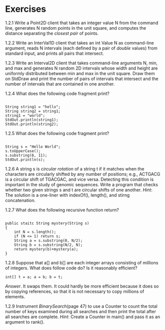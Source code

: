# Exercises

1.2.1 Write a Point2D client that takes an integer value N from the command line, generates N random points in the unit square, and computes the distance separating the *closest pair* of points.


1.2.2 Write an InterVal1D client that takes an int Value N as command-line argument, reads N intervals (each defined by a pair of *double* values) from standard input, and prints all pairs that intersect.


1.2.3 Write an Interval2D client that takes command-line arguments N, min, and max and generates N random 2D intervals whose width and height are uniformly distributed between min and max in the unit square. Draw them on StdDraw and print the number of pairs of intervals that intersect and the number of intervals that are contained in one another.

1.2.4 What does the following code fragment print?

```

String string1 = "hello";
String string2 = string1;
string1 = "world";
StdOut.println(string1);
StdOut.println(string2);

```

1.2.5 What does the following code fragment print?

```

String s = "Hello World";
s.toUpperCase();
s.substring(6, 11);
StdOut.println(s);

```

1.2.6 A string s is *circular rotation* of a string t if it matches when the characters are circularly shifted by any number of positions; e.g., ACTGACG is a circular shift of TGACGAC, and vice versa. Detecting this condition is important in the study of genomic sequences. Write a program that checks whether two given strings s and t are circular shifts of one another. *Hint*: The solution is a one-liner with indexOf(), length(), and stirng concatenation.

1.2.7 What does the following recursive function return?

```

public staitc String mystery(String s)
{
    int N = s.length();
    if (N <= 1) return s;
    String a = s.substring(0, N/2);
    String b = s.substring(N/2, N);
    return mystery(b)+mystery(a);
}

```

1.2.8 Suppose that a[] and b[] are each integer arrays consisting of millions of integers. What does follow code do? Is it reasonably efficient?

`int[] t = a; a = b; b = t;`

*Answer*. It swaps them. It could hardly be more efficient because it does so by copying references, so that it is not necessary to copy millions of elements.

1.2.9 Instrument *BinarySearch*(page 47) to use a Counter to count the total number of keys examined during all searches and then print the total after all searches are complete. *Hint*: Create a Counter in main() and pass it as an argument to rank().






